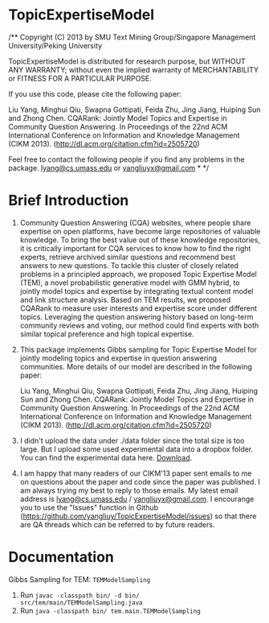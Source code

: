 TopicExpertiseModel
===================

/**
Copyright (C) 2013 by
SMU Text Mining Group/Singapore Management University/Peking University

TopicExpertiseModel is distributed for research purpose, but
WITHOUT ANY WARRANTY; without even the implied warranty of
MERCHANTABILITY or FITNESS FOR A PARTICULAR PURPOSE.

If you use this code, please cite the following paper:

Liu Yang, Minghui Qiu, Swapna  Gottipati, Feida Zhu, Jing Jiang, Huiping Sun and Zhong Chen. CQARank: Jointly Model Topics and Expertise in Community Question Answering. In Proceedings of the 22nd ACM International Conference on Information and Knowledge Management (CIKM 2013).  (http://dl.acm.org/citation.cfm?id=2505720)

Feel free to contact the following people if you find any
problems in the package.
lyang@cs.umass.edu or yangliuyx@gmail.com * */

Brief Introduction
===================

1. Community Question Answering (CQA) websites, where people share expertise on open platforms, have become large repositories of valuable knowledge. To bring the best value out of these knowledge repositories, it is critically important for CQA services to know how to find the right experts, retrieve archived similar questions and recommend best answers to new questions. To tackle this cluster of closely related problems in a principled approach, we proposed Topic Expertise Model (TEM), a novel probabilistic generative model with GMM hybrid, to jointly model topics and expertise by integrating textual content model and link structure analysis. Based on TEM results, we proposed CQARank to measure user interests and expertise score under different topics. Leveraging the question answering history based on long-term community reviews and voting, our method could find experts with both similar topical preference and high topical expertise.

2. This package implements Gibbs sampling for Topic Expertise Model for jointly modeling topics and expertise in question answering communities. More details of our model are described in the following paper:

   Liu Yang, Minghui Qiu, Swapna  Gottipati, Feida Zhu, Jing Jiang, Huiping Sun and Zhong Chen. CQARank: Jointly Model Topics and Expertise in Community Question Answering. In Proceedings of the 22nd ACM International Conference on Information and Knowledge Management (CIKM 2013).  (http://dl.acm.org/citation.cfm?id=2505720)

3. I didn't upload the data under ./data folder since the total size is too large. But I upload some used experimental data into a dropbox folder. You can find the experimental data here. [Download](https://www.dropbox.com/sh/42vei96g0vf56dy/AAATUsvDMq7uXkkPsDF87K5pa?dl=0).

4. I am happy that many readers of our CIKM'13 paper sent emails to me on questions about the paper and code since the paper was published. I am always trying my best to reply to those emails. My latest email address is lyang@cs.umass.edu / yangliuyx@gmail.com. I encourange you to use the "Issues" function in Github (https://github.com/yangliuy/TopicExpertiseModel/issues) so that there are QA threads which can be referred to by future readers.

Documentation
===================

Gibbs Sampling for TEM: `TEMModelSampling`
1. Run `javac -classpath bin/ -d bin/ src/tem/main/TEMModelSampling.java`
1. Run `java -classpath bin/ tem.main.TEMModelSampling`
